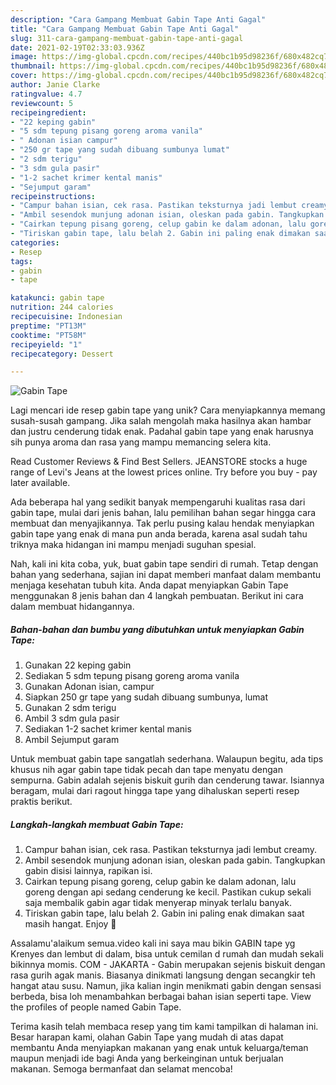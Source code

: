 ```yaml
---
description: "Cara Gampang Membuat Gabin Tape Anti Gagal"
title: "Cara Gampang Membuat Gabin Tape Anti Gagal"
slug: 311-cara-gampang-membuat-gabin-tape-anti-gagal
date: 2021-02-19T02:33:03.936Z
image: https://img-global.cpcdn.com/recipes/440bc1b95d98236f/680x482cq70/gabin-tape-foto-resep-utama.jpg
thumbnail: https://img-global.cpcdn.com/recipes/440bc1b95d98236f/680x482cq70/gabin-tape-foto-resep-utama.jpg
cover: https://img-global.cpcdn.com/recipes/440bc1b95d98236f/680x482cq70/gabin-tape-foto-resep-utama.jpg
author: Janie Clarke
ratingvalue: 4.7
reviewcount: 5
recipeingredient:
- "22 keping gabin"
- "5 sdm tepung pisang goreng aroma vanila"
- " Adonan isian campur"
- "250 gr tape yang sudah dibuang sumbunya lumat"
- "2 sdm terigu"
- "3 sdm gula pasir"
- "1-2 sachet krimer kental manis"
- "Sejumput garam"
recipeinstructions:
- "Campur bahan isian, cek rasa. Pastikan teksturnya jadi lembut creamy."
- "Ambil sesendok munjung adonan isian, oleskan pada gabin. Tangkupkan gabin disisi lainnya, rapikan isi."
- "Cairkan tepung pisang goreng, celup gabin ke dalam adonan, lalu goreng dengan api sedang cenderung ke kecil. Pastikan cukup sekali saja membalik gabin agar tidak menyerap minyak terlalu banyak."
- "Tiriskan gabin tape, lalu belah 2. Gabin ini paling enak dimakan saat masih hangat. Enjoy 💖"
categories:
- Resep
tags:
- gabin
- tape

katakunci: gabin tape 
nutrition: 244 calories
recipecuisine: Indonesian
preptime: "PT13M"
cooktime: "PT58M"
recipeyield: "1"
recipecategory: Dessert

---
```



![Gabin Tape](https://img-global.cpcdn.com/recipes/440bc1b95d98236f/680x482cq70/gabin-tape-foto-resep-utama.jpg)

Lagi mencari ide resep gabin tape yang unik? Cara menyiapkannya memang susah-susah gampang. Jika salah mengolah maka hasilnya akan hambar dan justru cenderung tidak enak. Padahal gabin tape yang enak harusnya sih punya aroma dan rasa yang mampu memancing selera kita.

Read Customer Reviews &amp; Find Best Sellers. JEANSTORE stocks a huge range of Levi&#39;s Jeans at the lowest prices online. Try before you buy - pay later available.

Ada beberapa hal yang sedikit banyak mempengaruhi kualitas rasa dari gabin tape, mulai dari jenis bahan, lalu pemilihan bahan segar hingga cara membuat dan menyajikannya. Tak perlu pusing kalau hendak menyiapkan gabin tape yang enak di mana pun anda berada, karena asal sudah tahu triknya maka hidangan ini mampu menjadi suguhan spesial.


Nah, kali ini kita coba, yuk, buat gabin tape sendiri di rumah. Tetap dengan bahan yang sederhana, sajian ini dapat memberi manfaat dalam membantu menjaga kesehatan tubuh kita. Anda dapat menyiapkan Gabin Tape menggunakan 8 jenis bahan dan 4 langkah pembuatan. Berikut ini cara dalam membuat hidangannya.

<!--inarticleads1-->

##### Bahan-bahan dan bumbu yang dibutuhkan untuk menyiapkan Gabin Tape:

1. Gunakan 22 keping gabin
1. Sediakan 5 sdm tepung pisang goreng aroma vanila
1. Gunakan  Adonan isian, campur
1. Siapkan 250 gr tape yang sudah dibuang sumbunya, lumat
1. Gunakan 2 sdm terigu
1. Ambil 3 sdm gula pasir
1. Sediakan 1-2 sachet krimer kental manis
1. Ambil Sejumput garam


Untuk membuat gabin tape sangatlah sederhana. Walaupun begitu, ada tips khusus nih agar gabin tape tidak pecah dan tape menyatu dengan sempurna. Gabin adalah sejenis biskuit gurih dan cenderung tawar. Isiannya beragam, mulai dari ragout hingga tape yang dihaluskan seperti resep praktis berikut. 

<!--inarticleads2-->

##### Langkah-langkah membuat Gabin Tape:

1. Campur bahan isian, cek rasa. Pastikan teksturnya jadi lembut creamy.
1. Ambil sesendok munjung adonan isian, oleskan pada gabin. Tangkupkan gabin disisi lainnya, rapikan isi.
1. Cairkan tepung pisang goreng, celup gabin ke dalam adonan, lalu goreng dengan api sedang cenderung ke kecil. Pastikan cukup sekali saja membalik gabin agar tidak menyerap minyak terlalu banyak.
1. Tiriskan gabin tape, lalu belah 2. Gabin ini paling enak dimakan saat masih hangat. Enjoy 💖


Assalamu&#39;alaikum semua.video kali ini saya mau bikin GABIN tape yg Krenyes dan lembut di dalam, bisa untuk cemilan d rumah dan mudah sekali bikinnya momis. COM - JAKARTA - Gabin merupakan sejenis biskuit dengan rasa gurih agak manis. Biasanya dinikmati langsung dengan secangkir teh hangat atau susu. Namun, jika kalian ingin menikmati gabin dengan sensasi berbeda, bisa loh menambahkan berbagai bahan isian seperti tape. View the profiles of people named Gabin Tape. 

Terima kasih telah membaca resep yang tim kami tampilkan di halaman ini. Besar harapan kami, olahan Gabin Tape yang mudah di atas dapat membantu Anda menyiapkan makanan yang enak untuk keluarga/teman maupun menjadi ide bagi Anda yang berkeinginan untuk berjualan makanan. Semoga bermanfaat dan selamat mencoba!
